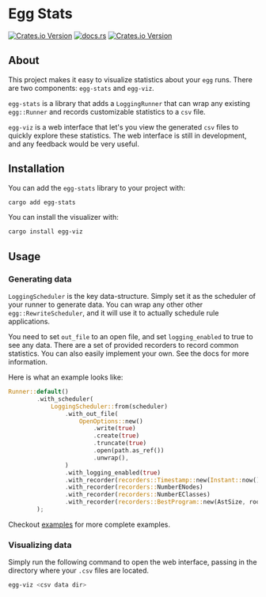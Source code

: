 # Egg Stats

[![Crates.io Version](https://img.shields.io/crates/v/egg-stats?label=egg-stats)](https://crates.io/crates/egg-stats)
[![docs.rs](https://img.shields.io/docsrs/egg-stats?label=egg-stats%20docs)](https://docs.rs/egg-stats/)
[![Crates.io Version](https://img.shields.io/crates/v/egg-viz?label=egg-viz)](https://crates.io/crates/egg-viz)

## About

This project makes it easy to visualize statistics about your `egg` runs. There are two components: `egg-stats` and `egg-viz`.

`egg-stats` is a library that adds a `LoggingRunner` that can wrap any existing `egg::Runner` and records customizable statistics to a `csv` file.

`egg-viz` is a web interface that let's you view the generated `csv` files to quickly explore these statistics. The web interface is still in development, and any feedback would be very useful.

## Installation

You can add the `egg-stats` library to your project with:
```bash
cargo add egg-stats
```

You can install the visualizer with:
```bash
cargo install egg-viz
```

## Usage

### Generating data

`LoggingScheduler` is the key data-structure. Simply set it as the scheduler of your runner to generate data. You can wrap any other other `egg::RewriteScheduler`, and it will use it to actually schedule rule applications.

You need to set `out_file` to an open file, and set `logging_enabled` to true to see any data. There are a set of provided recorders to record common statistics. You can also easily implement your own. See the docs for more information.

Here is what an example looks like:

```rust
Runner::default()
        .with_scheduler(
            LoggingScheduler::from(scheduler)
                .with_out_file(
                    OpenOptions::new()
                        .write(true)
                        .create(true)
                        .truncate(true)
                        .open(path.as_ref())
                        .unwrap(),
                )
                .with_logging_enabled(true)
                .with_recorder(recorders::Timestamp::new(Instant::now()))
                .with_recorder(recorders::NumberENodes)
                .with_recorder(recorders::NumberEClasses)
                .with_recorder(recorders::BestProgram::new(AstSize, root)),
        );
```

Checkout [examples](examples) for more complete examples.

### Visualizing data

Simply run the following command to open the web interface, passing in the directory where your `.csv` files are located.

```bash
egg-viz <csv data dir>
```
